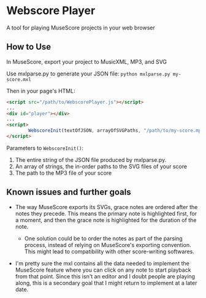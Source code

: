 # Webscore Player
A tool for playing MuseScore projects in your web browser

## How to Use
In MuseScore, export your project to MusicXML, MP3, and SVG

Use mxlparse.py to generate your JSON file:
`python mxlparse.py my-score.mxl`

Then in your page's HTML:

```html
<script src="/path/to/WebscorePlayer.js"></script>
...
<div id="player"></div>
...
<script>
        WebscoreInit(textOfJSON, arrayOfSVGPaths, "/path/to/my-score.mp3");
</script>
```

Parameters to `WebscoreInit()`:
1.  The entire string of the JSON file produced by mxlparse.py.
2.  An array of strings, the in-order paths to the SVG files of your score
3.  The path to the MP3 file of your score

## Known issues and further goals
- The way MuseScore exports its SVGs, grace notes are ordered after the notes they precede. This means the primary note is highlighted first, for a moment, and then the grace 
note is highlighted for the duration of the note.
  - One solution could be to order the notes as part of the parsing process, instead of relying on MuseScore's exporting convention. This might lead to compatibility with other score-writing softwares.

- I'm pretty sure the mxl contains all the data needed to implement the MuseScore feature where you can click on any note to start playback from that point. Since this isn't an 
editor and I doubt people are playing along, this is a secondary goal that I might return to implement at a later date.
